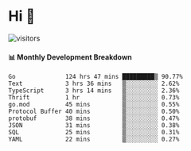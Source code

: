 # Hi 👋
 
![visitors](https://visitor-badge.glitch.me/badge?page_id=sorcererxw.sorcererx)

#### 📊 Monthly Development Breakdown

<!--START_SECTION:waka-->
```text
Go              124 hrs 47 mins █████████▒ 90.77%
Text            3 hrs 36 mins   ▒░░░░░░░░░ 2.62%
TypeScript      3 hrs 14 mins   ▒░░░░░░░░░ 2.36%
Thrift          1 hr            ▒░░░░░░░░░ 0.73%
go.mod          45 mins         ▒░░░░░░░░░ 0.55%
Protocol Buffer 40 mins         ▒░░░░░░░░░ 0.50%
protobuf        38 mins         ▒░░░░░░░░░ 0.47%
JSON            31 mins         ▒░░░░░░░░░ 0.38%
SQL             25 mins         ▒░░░░░░░░░ 0.31%
YAML            22 mins         ▒░░░░░░░░░ 0.27%
```
<!--END_SECTION:waka-->
